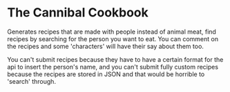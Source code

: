 # The Cannibal Cookbook
Generates recipes that are made with people instead of animal meat, find recipes by searching for the person you want to eat. You can comment on the recipes and some 'characters' will have their say about them too.

You can't submit recipes because they have to have a certain format for the api to insert the person's name, and you can't submit fully custom recipes because the recipes are stored in JSON and that would be horrible to 'search' through.